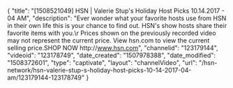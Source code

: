 {
    "title": "[1508521049] HSN | Valerie Stup's Holiday Host Picks 10.14.2017 - 04 AM",
    "description": "Ever wonder what your favorite hosts use from HSN in their own life this is your chance to find out. HSN's show hosts share their favorite items with you.\r Prices shown on the previously recorded video may not represent the current price.  View hsn.com to view the current selling price.SHOP NOW http:\/\/www.hsn.com",
    "channelid": "123179144",
    "videoid": "123178749",
    "date_created": "1507978388",
    "date_modified": "1508372601",
    "type": "captivate",
    "layout": "channelVideo",
    "url": "\/hsn-network\/hsn-valerie-stup-s-holiday-host-picks-10-14-2017-04-am\/123179144-123178749"
}